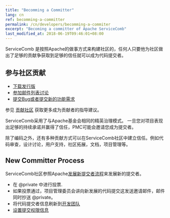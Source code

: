 ```yaml
---
title: "Becomming a Committer"
lang: cn
ref: becomming-a-committer
permalink: /cn/developers/becomming-a-commiter
excerpt: "Becoming a committer of Apache ServiceComb"
last_modified_at: 2018-06-19T09:46:01+08:00
---
```


ServiceComb 是按照Apache的做事方式来构建社区的，任何人只要他为社区做出了足够的贡献争获取到足够的信任就可以成为代码提交者。

## 参与社区贡献

* [下载发行版](/release)
* [参加邮件列表讨论](mailto:dev@servicecomb.apache.org)
* [提交Bug或者提交新的功能需求](https://issues.apache.org/jira/projects/SCB/)

参见 [贡献社区](/developers/contributing) 获取更多成为贡献者的指导建议。

ServiceComb采用了与Apache基金会相同的精英治理模式。 一旦您对项目表现出足够的持续承诺并赢得了信任，PMC可能会邀请您成为提交者。

除了编码之外，还有多种贡献方式可以在ServiceComb社区中建立信任。例如代码审查，设计讨论，用户支持，社区拓展，文档，项目管理等。

## New Committer Process

ServiceComb社区参照Apache[发展新提交者流程](http://community.apache.org/newcommitter.html)来发展新的提交者。

* 在 @private 中进行投票.
* 如果投票通过，项目管理委员会讲向新发展的代码提交这发送邀请邮件，邮件同时抄送 @private。
* 将代码提交者信息刷新到[开发团队](/developers/team)
* [设置提交权限信息](/developers/setup-committer-rights/)
